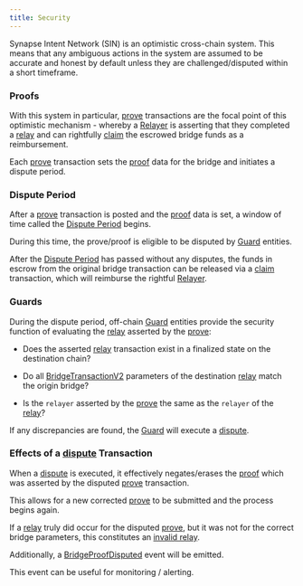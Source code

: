 ```yaml
---
title: Security
---
```


<!-- Reference Links -->
[relay]: https://rfq-contracts.synapseprotocol.com/contracts/interfaces/IFastBridgeV2.sol/interface.IFastBridgeV2.html#relayv2
[prove]: https://rfq-contracts.synapseprotocol.com/contracts/interfaces/IFastBridgeV2.sol/interface.IFastBridgeV2.html#provev2
[dispute]: https://rfq-contracts.synapseprotocol.com/contracts/interfaces/IFastBridge.sol/interface.IFastBridge.html#dispute
[claim]: https://rfq-contracts.synapseprotocol.com/contracts/interfaces/IFastBridgeV2.sol/interface.IFastBridgeV2.html#claimv2
[cancel]: https://rfq-contracts.synapseprotocol.com/contracts/interfaces/IFastBridgeV2.sol/interface.IFastBridgeV2.html#cancelv2
[proof]: https://rfq-contracts.synapseprotocol.com/contracts/interfaces/IFastBridgeV2.sol/interface.IFastBridgeV2.html#bridgetxdetails
[BridgeRequested]: https://rfq-contracts.synapseprotocol.com/contracts/interfaces/IFastBridge.sol/interface.IFastBridge.html#bridgerequested
[BridgeTransactionV2]: https://rfq-contracts.synapseprotocol.com/contracts/interfaces/IFastBridgeV2.sol/interface.IFastBridgeV2.html#bridgetransactionv2
[BridgeRelayed]: https://rfq-contracts.synapseprotocol.com/contracts/interfaces/IFastBridge.sol/interface.IFastBridge.html#bridgerelayed
[BridgeProofProvided]: https://rfq-contracts.synapseprotocol.com/contracts/interfaces/IFastBridge.sol/interface.IFastBridge.html#bridgeproofprovided
[Cancel Delay]: https://rfq-contracts.synapseprotocol.com/contracts/FastBridge.sol/contract.FastBridge.html#refund_delay
[Multicall]: https://rfq-contracts.synapseprotocol.com/contracts/interfaces/IMulticallTarget.sol/interface.IMulticallTarget.html

[Quoter API]: /docs/RFQ/Quoting/Quoter%20API/
[Dispute Period]: /docs/RFQ/Security/#dispute-period
[Quoting]: /docs/RFQ/Quoting
[Bridging]: /docs/RFQ/Bridging
[Relaying]: /docs/RFQ/Relaying
[Proving]: /docs/RFQ/Proving
[Claiming]: /docs/RFQ/Claiming
[Canceling]: /docs/RFQ/Canceling
[Security]: /docs/RFQ/Security
[Exclusivity]: /docs/RFQ/Exclusivity

[User]: /docs/RFQ/#entities
[Quoter]: /docs/RFQ/#entities
[Prover]: /docs/RFQ/#entities
[Relayer]: /docs/RFQ/#entities
[Guard]: /docs/RFQ/#entities
[Canceler]: /docs/RFQ/#entities


Synapse Intent Network (SIN) is an optimistic cross-chain system. This means that any ambiguous actions in the system are assumed to be accurate and honest by default unless they are challenged/disputed within a short timeframe.


### Proofs

With this system in particular, [prove] transactions are the focal point of this optimistic mechanism - whereby a [Relayer] is asserting that they completed a [relay] and can rightfully [claim] the escrowed bridge funds as a reimbursement.

Each [prove] transaction sets the [proof] data for the bridge and initiates a dispute period.


### Dispute Period

After a [prove] transaction is posted and the [proof] data is set, a window of time called the [Dispute Period](https://rfq-contracts.synapseprotocol.com/contracts/FastBridgeV2.sol/contract.FastBridgeV2.html#dispute_period) begins.

During this time, the prove/proof is eligible to be disputed by [Guard] entities.

After the [Dispute Period](https://rfq-contracts.synapseprotocol.com/contracts/FastBridgeV2.sol/contract.FastBridgeV2.html#dispute_period) has passed without any disputes, the funds in escrow from the original bridge transaction can be released via a [claim] transaction, which will reimburse the rightful [Relayer].


### Guards

During the dispute period, off-chain [Guard] entities provide the security function of evaluating the [relay] asserted by the [prove]:

- Does the asserted [relay] transaction exist in a finalized state on the destination chain?

- Do all [BridgeTransactionV2] parameters of the destination [relay] match the origin bridge?

- Is the `relayer` asserted by the [prove] the same as the `relayer` of the [relay]?

If any discrepancies are found, the [Guard] will execute a [dispute].


### Effects of a [dispute] Transaction

When a [dispute] is executed, it effectively negates/erases the [proof] which was asserted by the disputed [prove] transaction.

This allows for a new corrected [prove] to be submitted and the process begins again.

If a [relay] truly did occur for the disputed [prove], but it was not for the correct bridge parameters, this constitutes an [invalid relay](/docs/RFQ/Relaying/riskFactors#invalid-relays).

Additionally, a [BridgeProofDisputed](https://rfq-contracts.synapseprotocol.com/contracts/interfaces/IFastBridge.sol/interface.IFastBridge.html#bridgeproofdisputed) event will be emitted.

This event can be useful for monitoring / alerting.
